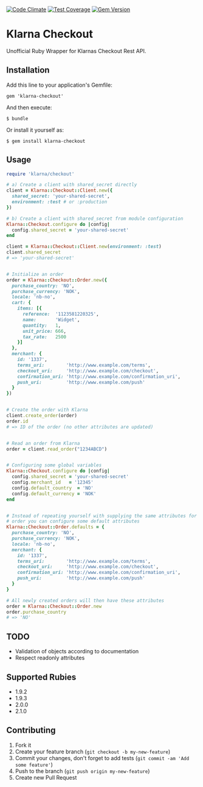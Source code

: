 [![Code Climate](https://codeclimate.com/github/rorkjop/klarna-checkout-ruby/badges/gpa.svg)](https://codeclimate.com/github/rorkjop/klarna-checkout-ruby)
[![Test Coverage](https://codeclimate.com/github/rorkjop/klarna-checkout-ruby/badges/coverage.svg)](https://codeclimate.com/github/rorkjop/klarna-checkout-ruby/coverage)
[![Gem Version](https://badge.fury.io/rb/klarna-checkout.png)](http://badge.fury.io/rb/klarna-checkout)

# Klarna Checkout

Unofficial Ruby Wrapper for Klarnas Checkout Rest API.

## Installation

Add this line to your application's Gemfile:

    gem 'klarna-checkout'

And then execute:

    $ bundle

Or install it yourself as:

    $ gem install klarna-checkout

## Usage

```ruby
require 'klarna/checkout'

# a) Create a client with shared_secret directly
client = Klarna::Checkout::Client.new({
  shared_secret: 'your-shared-secret',
  environment: :test # or :production
})

# b) Create a client with shared_secret from module configuration
Klarna::Checkout.configure do |config|
  config.shared_secret = 'your-shared-secret'
end

client = Klarna::Checkout::Client.new(environment: :test)
client.shared_secret
# => 'your-shared-secret'


# Initialize an order
order = Klarna::Checkout::Order.new({
  purchase_country: 'NO',
  purchase_currency: 'NOK',
  locale: 'nb-no',
  cart: {
    items: [{
      reference:  '1123581220325',
      name:       'Widget',
      quantity:   1,
      unit_price: 666,
      tax_rate:   2500
    }]
  },
  merchant: {
    id: '1337',
    terms_uri:        'http://www.example.com/terms',
    checkout_uri:     'http://www.example.com/checkout',
    confirmation_uri: 'http://www.example.com/confirmation_uri',
    push_uri:         'http://www.example.com/push'
  }
})


# Create the order with Klarna
client.create_order(order)
order.id
# => ID of the order (no other attributes are updated)


# Read an order from Klarna
order = client.read_order("1234ABCD")


# Configuring some global variables
Klarna::Checkout.configure do |config|
  config.shared_secret = 'your-shared-secret'
  config.merchant_id   = '12345'
  config.default_country  = 'NO'
  config.default_currency = 'NOK'
end


# Instead of repeating yourself with supplying the same attributes for each 
# order you can configure some default attributes
Klarna::Checkout::Order.defaults = {
  purchase_country: 'NO',
  purchase_currency: 'NOK',
  locale: 'nb-no',
  merchant: {
    id: '1337',
    terms_uri:        'http://www.example.com/terms',
    checkout_uri:     'http://www.example.com/checkout',
    confirmation_uri: 'http://www.example.com/confirmation_uri',
    push_uri:         'http://www.example.com/push'
  }
}

# All newly created orders will then have these attributes
order = Klarna::Checkout::Order.new
order.purchase_country
# => 'NO'
```

## TODO

* Validation of objects according to documentation
* Respect readonly attributes

## Supported Rubies

* 1.9.2
* 1.9.3
* 2.0.0
* 2.1.0

## Contributing

1. Fork it
2. Create your feature branch (`git checkout -b my-new-feature`)
3. Commit your changes, don't forget to add tests (`git commit -am 'Add some feature'`)
4. Push to the branch (`git push origin my-new-feature`)
5. Create new Pull Request
